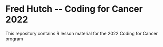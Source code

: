 # Fred Hutch -- Coding for Cancer 2022

This repository contains R lesson material for the 2022 Coding for Cancer program
